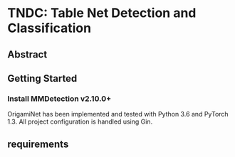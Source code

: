 # TNDC: Table Net Detection and Classification
## Abstract 

## Getting Started
### Install MMDetection v2.10.0+
OrigamiNet has been implemented and tested with Python 3.6 and PyTorch 1.3. All project configuration is handled using Gin.




## requirements

